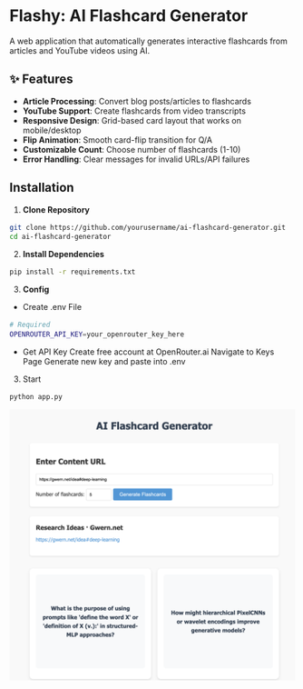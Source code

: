 # Flashy: AI Flashcard Generator 

A web application that automatically generates interactive flashcards from articles and YouTube videos using AI.

## ✨ Features

- **Article Processing**: Convert blog posts/articles to flashcards
- **YouTube Support**: Create flashcards from video transcripts
- **Responsive Design**: Grid-based card layout that works on mobile/desktop
- **Flip Animation**: Smooth card-flip transition for Q/A
- **Customizable Count**: Choose number of flashcards (1-10)
- **Error Handling**: Clear messages for invalid URLs/API failures

## Installation

1. **Clone Repository**
```bash
git clone https://github.com/yourusername/ai-flashcard-generator.git
cd ai-flashcard-generator
```

2. **Install Dependencies**
```bash
pip install -r requirements.txt
```

3. **Config**

- Create .env File
```bash
# Required
OPENROUTER_API_KEY=your_openrouter_key_here
``` 

- Get API Key
Create free account at OpenRouter.ai
Navigate to Keys Page
Generate new key and paste into .env

3. Start 

```bash
python app.py
```

![Flashcard Demo](https://github.com/arpitingle/flashy/blob/main/demo.png) 



